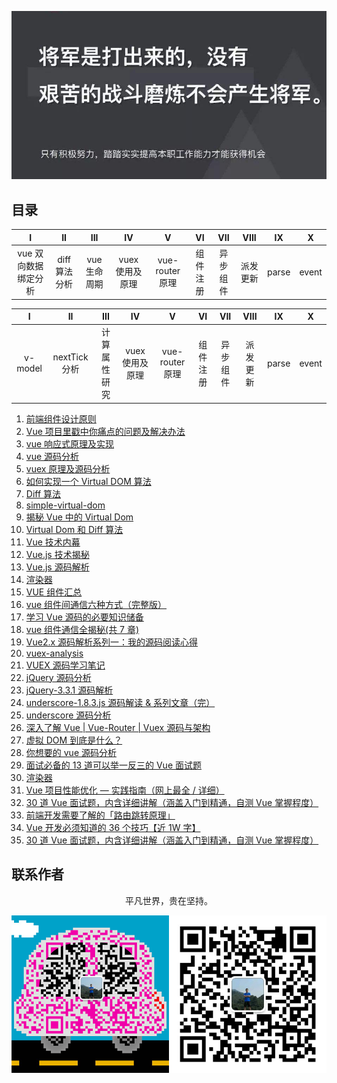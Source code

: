 ![image](./img/timg.jpg)
<br>

## 目录

|          I           |      II       |     III      |       IV        |        V        |    VI    |   VII    |   VIII   |  IX   |   X   |
| :------------------: | :-----------: | :----------: | :-------------: | :-------------: | :------: | :------: | :------: | :---: | :---: |
| vue 双向数据绑定分析 | diff 算法分析 | vue 生命周期 | vuex 使用及原理 | vue-router 原理 | 组件注册 | 异步组件 | 派发更新 | parse | event |

|    I    |      II       |     III      |       IV        |        V        |    VI    |   VII    |   VIII   |  IX   |   X   |
| :-----: | :-----------: | :----------: | :-------------: | :-------------: | :------: | :------: | :------: | :---: | :---: |
| v-model | nextTick 分析 | 计算属性研究 | vuex 使用及原理 | vue-router 原理 | 组件注册 | 异步组件 | 派发更新 | parse | event |

1. [前端组件设计原则](https://mp.weixin.qq.com/s/ofmfQFAVlTCvKFnZ6A-0_Q)
2. [Vue 项目里戳中你痛点的问题及解决办法](https://juejin.im/post/5b174de8f265da6e410e0b4e)
3. [vue 响应式原理及实现](https://github.com/ftTony/blog/issues/18)
4. [vue 源码分析](https://github.com/muwoo/blogs)
5. [vuex 原理及源码分析](https://github.com/dwqs/blog/issues/58)
6. [如何实现一个 Virtual DOM 算法](https://github.com/livoras/blog/issues/13)
7. [Diff 算法](https://github.com/aooy/blog/issues/2)
8. [simple-virtual-dom](https://github.com/livoras/simple-virtual-dom)
9. [揭秘 Vue 中的 Virtual Dom](https://mp.weixin.qq.com/s/EeN7E8uQS4R_JJloPX8fCQ)
10. [Virtual Dom 和 Diff 算法](https://mp.weixin.qq.com/s/9nB2bfDczNFRpUTiBwup8Q)
11. [Vue 技术内幕](http://hcysun.me/vue-design/art/)
12. [Vue.js 技术揭秘](https://ustbhuangyi.github.io/vue-analysis/)
13. [Vue.js 源码解析](https://github.com/answershuto/learnVue)
14. [渲染器](http://hcysun.me/vue-design/zh/)
15. [VUE 组件汇总](https://juejin.im/post/5af16a2cf265da0b8636353b)
16. [vue 组件间通信六种方式（完整版）](https://juejin.im/post/5cde0b43f265da03867e78d3)
17. [学习 Vue 源码的必要知识储备](https://juejin.im/post/5ce5565d6fb9a07ed2244513)
18. [vue 组件通信全揭秘(共 7 章)](https://juejin.im/post/5bd97e7c6fb9a022852a71cf)
19. [Vue2.x 源码解析系列一：我的源码阅读心得](https://github.com/lihongxun945/myblog/issues/22)
20. [vuex-analysis](https://github.com/wabish/vuex-analysis)
21. [VUEX 源码学习笔记](https://github.com/DuLinRain/vuex-sourcecode-analysis)
22. [jQuery 源码分析](https://github.com/JsAaron/jQuery)
23. [jQuery-3.3.1 源码解析](https://github.com/AttackXiaoJinJin/jQueryExplain)
24. [underscore-1.8.3.js 源码解读 & 系列文章（完）](https://github.com/lessfish/underscore-analysis)
25. [underscore 源码分析](https://yoyoyohamapi.gitbooks.io/undersercore-analysis/content/)
26. [深入了解 Vue | Vue-Router | Vuex 源码与架构](https://github.com/biaochenxuying/vue-family-mindmap)
27. [虚拟 DOM 到底是什么？](https://mp.weixin.qq.com/s/oAlVmZ4Hbt2VhOwFEkNEhw)
28. [你想要的 vue 源码分析](https://github.com/dirkhe1051931999/hjBlog/tree/master/blog-vue-sourcecode-study)
29. [面试必备的 13 道可以举一反三的 Vue 面试题](https://juejin.im/post/5d41eec26fb9a06ae439d29f)
30. [渲染器](http://hcysun.me/vue-design/zh/)
31. [Vue 项目性能优化 — 实践指南（网上最全 / 详细）](https://juejin.im/post/5d548b83f265da03ab42471d)
32. [30 道 Vue 面试题，内含详细讲解（涵盖入门到精通，自测 Vue 掌握程度）](https://juejin.im/post/5d59f2a451882549be53b170)
33. [前端开发需要了解的「路由跳转原理」](https://mp.weixin.qq.com/s/2RXM0c22e30mZbtrPNzrYw)
34. [Vue 开发必须知道的 36 个技巧【近 1W 字】](https://juejin.im/post/5d9d386fe51d45784d3f8637)
35. [30 道 Vue 面试题，内含详细讲解（涵盖入门到精通，自测 Vue 掌握程度）](https://github.com/fengshi123/blog/issues/14)

## 联系作者

<div align="center">
    <p>
        平凡世界，贵在坚持。
    </p>
    <img src="./img/contact.png" />
</div>
